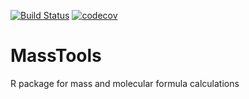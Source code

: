 [![Build Status](https://travis-ci.org/mjhelf/MassTools.svg?branch=master)](https://travis-ci.org/mjhelf/MassTools)
[![codecov](https://codecov.io/gh/mjhelf/MassTools/branch/master/graph/badge.svg)](https://codecov.io/gh/mjhelf/MassTools)

# MassTools
R package for mass and molecular formula calculations
